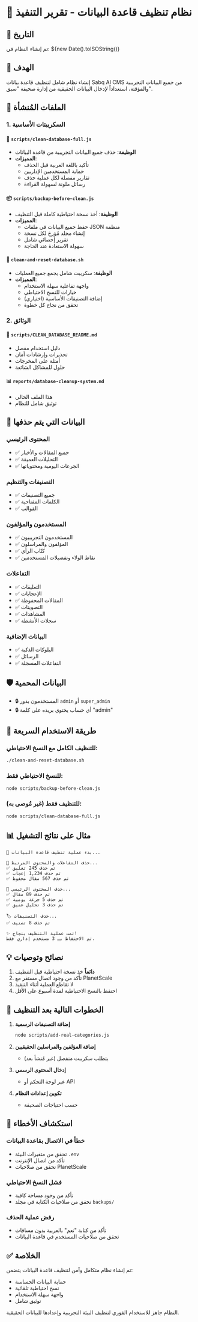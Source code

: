 # 🧹 نظام تنظيف قاعدة البيانات - تقرير التنفيذ

## 📅 التاريخ
تم إنشاء النظام في: ${new Date().toISOString()}

## 🎯 الهدف
إنشاء نظام شامل لتنظيف قاعدة بيانات Sabq AI CMS من جميع البيانات التجريبية والمؤقتة، استعداداً لإدخال البيانات الحقيقية من إدارة صحيفة "سبق".

## 📁 الملفات المُنشأة

### 1. السكريبتات الأساسية

#### 🧹 `scripts/clean-database-full.js`
- **الوظيفة**: حذف جميع البيانات التجريبية من قاعدة البيانات
- **المميزات**:
  - تأكيد باللغة العربية قبل الحذف
  - حماية المستخدمين الإداريين
  - تقارير مفصلة لكل عملية حذف
  - رسائل ملونة لسهولة القراءة

#### 📦 `scripts/backup-before-clean.js`
- **الوظيفة**: أخذ نسخة احتياطية كاملة قبل التنظيف
- **المميزات**:
  - حفظ جميع البيانات في ملفات JSON منظمة
  - إنشاء مجلد مُؤرخ لكل نسخة
  - تقرير إحصائي شامل
  - سهولة الاستعادة عند الحاجة

#### 🚀 `clean-and-reset-database.sh`
- **الوظيفة**: سكريبت شامل يجمع جميع العمليات
- **المميزات**:
  - واجهة تفاعلية سهلة الاستخدام
  - خيارات للنسخ الاحتياطي
  - إضافة التصنيفات الأساسية (اختياري)
  - تحقق من نجاح كل خطوة

### 2. الوثائق

#### 📖 `scripts/CLEAN_DATABASE_README.md`
- دليل استخدام مفصل
- تحذيرات وإرشادات أمان
- أمثلة على المخرجات
- حلول للمشاكل الشائعة

#### 📊 `reports/database-cleanup-system.md`
- هذا الملف الحالي
- توثيق شامل للنظام

## 🔧 البيانات التي يتم حذفها

### المحتوى الرئيسي
- ✅ جميع المقالات والأخبار
- ✅ التحليلات العميقة
- ✅ الجرعات اليومية ومحتوياتها

### التصنيفات والتنظيم
- ✅ جميع التصنيفات
- ✅ الكلمات المفتاحية
- ✅ القوالب

### المستخدمون والمؤلفون
- ✅ المستخدمون التجريبيون
- ✅ المؤلفون والمراسلون
- ✅ كتّاب الرأي
- ✅ نقاط الولاء وتفضيلات المستخدمين

### التفاعلات
- ✅ التعليقات
- ✅ الإعجابات
- ✅ المقالات المحفوظة
- ✅ التصويتات
- ✅ المشاهدات
- ✅ سجلات الأنشطة

### البيانات الإضافية
- ✅ البلوكات الذكية
- ✅ الرسائل
- ✅ التفاعلات المسجلة

## 🛡️ البيانات المحمية

- 🔒 المستخدمون بدور `admin` أو `super_admin`
- 🔒 أي حساب يحتوي بريده على كلمة "admin"

## 🚀 طريقة الاستخدام السريعة

### للتنظيف الكامل مع النسخ الاحتياطي:
```bash
./clean-and-reset-database.sh
```

### للنسخ الاحتياطي فقط:
```bash
node scripts/backup-before-clean.js
```

### للتنظيف فقط (غير مُوصى به):
```bash
node scripts/clean-database-full.js
```

## 📊 مثال على نتائج التشغيل

```
🧹 بدء عملية تنظيف قاعدة البيانات...

📌 حذف التفاعلات والمحتوى المرتبط...
✅ تم حذف 245 تعليق
✅ تم حذف 1,234 إعجاب
✅ تم حذف 567 مقال محفوظ

📄 حذف المحتوى الرئيسي...
✅ تم حذف 89 مقال
✅ تم حذف 5 جرعة يومية
✅ تم حذف 3 تحليل عميق

🏷️ حذف التصنيفات...
✅ تم حذف 8 تصنيف

✨ تمت عملية التنظيف بنجاح!
تم الاحتفاظ بـ 3 مستخدم إداري فقط.
```

## 💡 نصائح وتوصيات

1. **دائماً** خذ نسخة احتياطية قبل التنظيف
2. تأكد من وجود اتصال مستقر مع PlanetScale
3. لا تقاطع العملية أثناء التنفيذ
4. احتفظ بالنسخ الاحتياطية لمدة أسبوع على الأقل

## 🔄 الخطوات التالية بعد التنظيف

1. **إضافة التصنيفات الرسمية**
   ```bash
   node scripts/add-real-categories.js
   ```

2. **إضافة المؤلفين والمراسلين الحقيقيين**
   - يتطلب سكريبت منفصل (غير مُنشأ بعد)

3. **إدخال المحتوى الرسمي**
   - عبر لوحة التحكم أو API

4. **تكوين إعدادات النظام**
   - حسب احتياجات الصحيفة

## 🐛 استكشاف الأخطاء

### خطأ في الاتصال بقاعدة البيانات
- تحقق من متغيرات البيئة `.env`
- تأكد من اتصال الإنترنت
- تحقق من صلاحيات PlanetScale

### فشل النسخ الاحتياطي
- تأكد من وجود مساحة كافية
- تحقق من صلاحيات الكتابة في مجلد `backups/`

### رفض عملية الحذف
- تأكد من كتابة "نعم" بالعربية بدون مسافات
- تحقق من صلاحيات المستخدم في قاعدة البيانات

## ✅ الخلاصة

تم إنشاء نظام متكامل وآمن لتنظيف قاعدة البيانات يتضمن:
- حماية البيانات الحساسة
- نسخ احتياطية تلقائية
- واجهة سهلة الاستخدام
- توثيق شامل

النظام جاهز للاستخدام الفوري لتنظيف البيئة التجريبية وإعدادها للبيانات الحقيقية. 